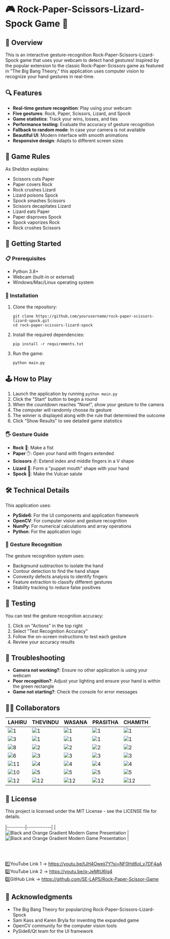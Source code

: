 # 🎮 Rock-Paper-Scissors-Lizard-Spock Game 🎲

## 📖 Overview

This is an interactive gesture-recognition Rock-Paper-Scissors-Lizard-Spock game that uses your webcam to detect hand gestures! Inspired by the popular extension to the classic Rock-Paper-Scissors game as featured in "The Big Bang Theory," this application uses computer vision to recognize your hand gestures in real-time.

## 🔍 Features

- **Real-time gesture recognition**: Play using your webcam
- **Five gestures**: Rock, Paper, Scissors, Lizard, and Spock
- **Game statistics**: Track your wins, losses, and ties
- **Performance testing**: Evaluate the accuracy of gesture recognition
- **Fallback to random mode**: In case your camera is not available
- **Beautiful UI**: Modern interface with smooth animations
- **Responsive design**: Adapts to different screen sizes

## 🎯 Game Rules

As Sheldon explains:

- Scissors cuts Paper
- Paper covers Rock
- Rock crushes Lizard
- Lizard poisons Spock
- Spock smashes Scissors
- Scissors decapitates Lizard
- Lizard eats Paper
- Paper disproves Spock
- Spock vaporizes Rock
- Rock crushes Scissors

## 🚀 Getting Started

### 📋 Prerequisites

- Python 3.8+
- Webcam (built-in or external)
- Windows/Mac/Linux operating system

### 🔧 Installation

1. Clone the repository:
   ```
   git clone https://github.com/yourusername/rock-paper-scissors-lizard-spock.git
   cd rock-paper-scissors-lizard-spock
   ```

2. Install the required dependencies:
   ```
   pip install -r requirements.txt
   ```

3. Run the game:
   ```
   python main.py
   ```

## 🕹️ How to Play

1. Launch the application by running `python main.py`
2. Click the "Start" button to begin a round
3. When the countdown reaches "Now!", show your gesture to the camera
4. The computer will randomly choose its gesture
5. The winner is displayed along with the rule that determined the outcome
6. Click "Show Results" to see detailed game statistics

### 🖐️ Gesture Guide

- **Rock** 👊: Make a fist
- **Paper** ✋: Open your hand with fingers extended
- **Scissors** ✌️: Extend index and middle fingers in a V shape
- **Lizard** 🤏: Form a "puppet mouth" shape with your hand
- **Spock** 🖖: Make the Vulcan salute

## 🛠️ Technical Details

This application uses:

- **PySide6**: For the UI components and application framework
- **OpenCV**: For computer vision and gesture recognition
- **NumPy**: For numerical calculations and array operations
- **Python**: For the application logic

### 🧠 Gesture Recognition

The gesture recognition system uses:

- Background subtraction to isolate the hand
- Contour detection to find the hand shape
- Convexity defects analysis to identify fingers
- Feature extraction to classify different gestures
- Stability tracking to reduce false positives

## 🧪 Testing

You can test the gesture recognition accuracy:

1. Click on "Actions" in the top right
2. Select "Test Recognition Accuracy"
3. Follow the on-screen instructions to test each gesture
4. Review your accuracy results

## 📝 Troubleshooting

- **Camera not working?**: Ensure no other application is using your webcam
- **Poor recognition?**: Adjust your lighting and ensure your hand is within the green rectangle
- **Game not starting?**: Check the console for error messages

## 👨‍💻 Collaborators 

| LAHIRU | THEVINDU | WASANA | PRASITHA |CHAMITH |
|---------|------------|-------------|-------------|-------------|
| ![1](https://github.com/user-attachments/assets/2d9422fb-b2a6-4851-b117-d40b3dc58bd1) | ![1](https://github.com/user-attachments/assets/2d9422fb-b2a6-4851-b117-d40b3dc58bd1) | ![1](https://github.com/user-attachments/assets/2d9422fb-b2a6-4851-b117-d40b3dc58bd1) | ![1](https://github.com/user-attachments/assets/2d9422fb-b2a6-4851-b117-d40b3dc58bd1) | ![1](https://github.com/user-attachments/assets/2d9422fb-b2a6-4851-b117-d40b3dc58bd1) |
| ![3](https://github.com/user-attachments/assets/93e43b9b-b5fa-44af-a0bd-46323ffb83df) | ![1](https://github.com/user-attachments/assets/f0a812fc-a6b0-40bf-8375-0bac9e73a00b) | ![1](https://github.com/user-attachments/assets/a19d6f80-deaa-4d54-b6b1-ac6c9c10820a) | ![1](https://github.com/user-attachments/assets/57448c2a-36ed-49e2-a94e-6d29e2c3f687) |![1](https://github.com/user-attachments/assets/c31cf1f1-86ba-4875-b708-efecbf0cdccb) |
| ![8](https://github.com/user-attachments/assets/fe4da7e0-931c-4465-ac35-0b6a6d0c4aee) | ![2](https://github.com/user-attachments/assets/9d703464-4c84-4b35-85dd-325e32f114da) | ![2](https://github.com/user-attachments/assets/ac377097-9c58-4dd4-bd32-c942d3f57ae5) | ![2](https://github.com/user-attachments/assets/c6c756df-15a1-463a-85fd-e5791800eca4) | ![2](https://github.com/user-attachments/assets/c4dae83c-5b1f-4b15-b8af-ab49c3455070) |
| ![6](https://github.com/user-attachments/assets/0c2b5411-044c-4e34-9349-35f2d624a966) | ![3](https://github.com/user-attachments/assets/8641188e-a3d5-4755-9c84-abe2c0cda655) | ![3](https://github.com/user-attachments/assets/1a20b175-8686-49ce-bc5a-db067c3a0835) | ![3](https://github.com/user-attachments/assets/e0d9211b-63bf-4b31-8318-92c2746fd5d8) | ![3](https://github.com/user-attachments/assets/7c81ed15-df44-4071-97d9-68573ebbcfd1) |
| ![11](https://github.com/user-attachments/assets/82981900-d89a-4fd9-89f4-b346ef27bfde) | ![4](https://github.com/user-attachments/assets/d73ddab4-60dd-4dfb-a9a2-41038267d033) | ![4](https://github.com/user-attachments/assets/93d55bf7-2a57-46e4-8830-148fa62f792e) | ![4](https://github.com/user-attachments/assets/af975e9b-e73c-460c-8369-e5ea2c199f33) | ![4](https://github.com/user-attachments/assets/87b5b4fa-0e28-4724-b8b7-4471bd5dc465) |
| ![10](https://github.com/user-attachments/assets/e6b57ed0-be96-495d-857c-34e683ca7b6b) | ![5](https://github.com/user-attachments/assets/cda921f4-6e3b-47c6-a3e3-ea9ee7cb14f8) |![5](https://github.com/user-attachments/assets/e2e06174-e7c5-4260-b446-51bd12e2b8aa) | ![5](https://github.com/user-attachments/assets/2ff59eaa-cc0b-4f3a-b413-060751558e29) |![5](https://github.com/user-attachments/assets/72a6bdca-487c-4ea5-a267-c3afe1340ca1) |
| ![12](https://github.com/user-attachments/assets/7b3ee75a-e298-4c6b-91ce-cf9d3263bf49) | ![12](https://github.com/user-attachments/assets/7b3ee75a-e298-4c6b-91ce-cf9d3263bf49) | ![12](https://github.com/user-attachments/assets/7b3ee75a-e298-4c6b-91ce-cf9d3263bf49) | ![12](https://github.com/user-attachments/assets/7b3ee75a-e298-4c6b-91ce-cf9d3263bf49) | ![12](https://github.com/user-attachments/assets/7b3ee75a-e298-4c6b-91ce-cf9d3263bf49) |


## 📜 License

This project is licensed under the MIT License - see the LICENSE file for details. <br><br>
|---------|------------|
| ![Black and Orange Gradient Modern Game Presentation](https://github.com/user-attachments/assets/a4e6665e-67a0-43fb-b8be-d3ec56545da7) | ![Black and Orange Gradient Modern Game Presentation](https://github.com/user-attachments/assets/8bcf081e-1803-4048-95e0-4dd5cab238d0) |

<br><br>

1️⃣YouTube Link 1 -> https://youtu.be/tJH4Owejj7Y?si=NF0Hd6oI_v7DF4aA <br>
2️⃣YouTube Link 2 -> https://youtu.be/q-JeMtU6lq4 <br>
3️⃣GitHub Link -> https://github.com/SE-LAPS/Rock-Paper-Scissor-Game 


## 🙏 Acknowledgments

- The Big Bang Theory for popularizing Rock-Paper-Scissors-Lizard-Spock
- Sam Kass and Karen Bryla for inventing the expanded game
- OpenCV community for the computer vision tools
- PySide6/Qt team for the UI framework 
